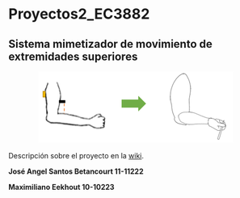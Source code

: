 # Proyectos2_EC3882

## Sistema mimetizador de movimiento de extremidades superiores

<p align="center">
<img width="386" height="141" src="https://github.com/maxeekhout33/Proyectos2_EC3882/blob/master/Imagen%20Inicio.PNG">
</p>

Descripción sobre el proyecto en la [wiki](https://github.com/maxeekhout33/Proyectos2_EC3882/wiki/Inicio).

**José Angel Santos Betancourt 11-11222**

**Maximiliano Eekhout 10-10223**
